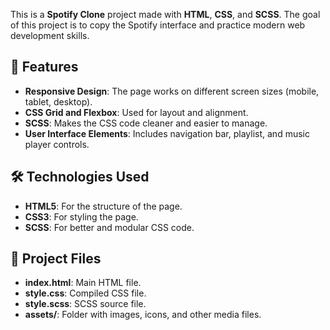 This is a **Spotify Clone** project made with **HTML**, **CSS**, and **SCSS**. The goal of this project is to copy the Spotify interface and practice modern web development skills.  

## 🌟 Features  
- **Responsive Design**: The page works on different screen sizes (mobile, tablet, desktop).  
- **CSS Grid and Flexbox**: Used for layout and alignment.  
- **SCSS**: Makes the CSS code cleaner and easier to manage.  
- **User Interface Elements**: Includes navigation bar, playlist, and music player controls.  

## 🛠️ Technologies Used  
- **HTML5**: For the structure of the page.  
- **CSS3**: For styling the page.  
- **SCSS**: For better and modular CSS code.  

## 📂 Project Files  
- **index.html**: Main HTML file.  
- **style.css**: Compiled CSS file.  
- **style.scss**: SCSS source file.  
- **assets/**: Folder with images, icons, and other media files.  

